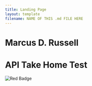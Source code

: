 ```yaml
---
title: Landing Page
layout: template
filename: NAME OF THIS .md FILE HERE
--- 
```


# Marcus D. Russell

# API Take Home Test



![Red Badge](https://www.riotgames.com/darkroom/1440/656220f9ab667529111a78aae0e6ab9f:10e46504aa7f70eb33ef43ee464cb2d4/01-logo.png)
